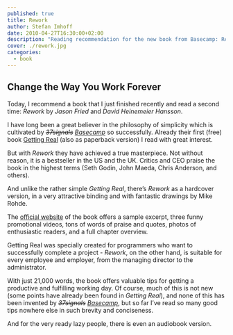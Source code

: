 ```yaml
---
published: true
title: Rework
author: Stefan Imhoff
date: 2010-04-27T16:30:00+02:00
description: "Reading recommendation for the new book from Basecamp: Rework. A short, well-illustrated book on product development and how to run a company that has not been wrongly put on the bestseller list for a long time and has been praised to the highest standards."
cover: ./rework.jpg
categories:
  - book
---
```


## Change the Way You Work Forever

Today, I recommend a book that I just finished recently and read a second time: _Rework_ by _Jason Fried_ and _David Heinemeier Hansson_.

<Row variant="variable" marginBottom>
  <AmazonBook asin="0307463745" />
</Row>

I have long been a great believer in the philosophy of simplicity which is cultivated by _<del>37signals</del> <ins>Basecamp</ins>_ so successfully. Already their first (free) book [Getting Real](https://basecamp.com/books/getting-real) (also as <AffiliateLink asin="0578012812">paperback version</AffiliateLink>) I read with great interest.

<Row variant="variable" marginBottom>
  <AmazonBook asin="0578012812" />
</Row>

But with _Rework_ they have achieved a true masterpiece. Not without reason, it is a bestseller in the US and the UK. Critics and CEO praise the book in the highest terms (Seth Godin, John Maeda, Chris Anderson, and others).

And unlike the rather simple _Getting Real_, there’s _Rework_ as a hardcover version, in a very attractive binding and with fantastic drawings by Mike Rohde.

The [official website](https://basecamp.com/books/rework) of the book offers a sample excerpt, three funny promotional videos, tons of words of praise and quotes, photos of enthusiastic readers, and a full chapter overview.

Getting Real was specially created for programmers who want to successfully complete a project - _Rework_, on the other hand, is suitable for every employee and employer, from the managing director to the administrator.

With just 21,000 words, the book offers valuable tips for getting a productive and fulfilling working day. Of course, much of this is not new (some points have already been found in _Getting Real_), and none of this has been invented by _<del>37signals</del> <ins>Basecamp</ins>_, but so far I’ve read so many good tips nowhere else in such brevity and conciseness.

And for the very ready lazy people, there is even an <AffiliateLink asin="0307704513">audiobook version</AffiliateLink>.
